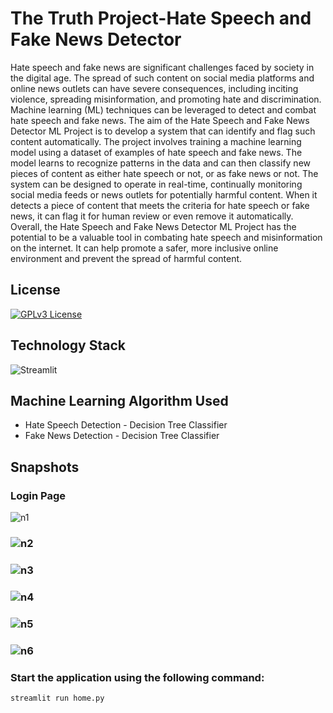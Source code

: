 # The Truth Project-Hate Speech and Fake News Detector 

Hate speech and fake news are significant challenges faced by society in the digital age. The spread of such content on social media platforms and online news outlets can have severe consequences, including inciting violence, spreading misinformation, and promoting hate and discrimination. Machine learning (ML) techniques can be leveraged to detect and combat hate speech and fake news. The aim of the Hate Speech and Fake News Detector ML Project is to develop a system that can identify and flag such content automatically. The project involves training a machine learning model using a dataset of examples of hate speech and fake news. The model learns to recognize patterns in the data and can then classify new pieces of content as either hate speech or not, or as fake news or not. The system can be designed to operate in real-time, continually monitoring social media feeds or news outlets for potentially harmful content. When it detects a piece of content that meets the criteria for hate speech or fake news, it can flag it for human review or even remove it automatically. Overall, the Hate Speech and Fake News Detector ML Project has the potential to be a valuable tool in combating hate speech and misinformation on the internet. It can help promote a safer, more inclusive online environment and prevent the spread of harmful content.



## License


[![GPLv3 License](https://img.shields.io/badge/License-GPL%20v3-yellow.svg)](https://opensource.org/licenses/)


## Technology Stack


![Streamlit](	https://img.shields.io/badge/Streamlit-000000?style=for-the-badge&logo=streamlit&logoColor=red)
    

## Machine Learning Algorithm Used
- Hate Speech Detection - Decision Tree Classifier
- Fake News Detection - Decision Tree Classifier


## Snapshots
### Login Page
![n1](https://user-images.githubusercontent.com/95751032/235501766-560a47e2-f658-4a24-bbf1-66a5b610ec49.png)

### ![n2](https://user-images.githubusercontent.com/95751032/235502299-874fb184-81b1-46e5-aa14-0bd7363a55eb.png)

### ![n3](https://user-images.githubusercontent.com/95751032/235502293-218e405f-a84d-4e9b-87a6-aa7714589dc9.png)

### ![n4](https://user-images.githubusercontent.com/95751032/235502289-86bb5e1e-c48b-4420-baed-7178e155484d.png)

### ![n5](https://user-images.githubusercontent.com/95751032/235502286-3288bdf0-ec69-4401-8b19-22044c9cb0e5.png)

### ![n6](https://user-images.githubusercontent.com/95751032/235502278-f0f1c90a-db99-4ace-81f4-3b31774345b9.png)


### Start the application using the following command:

```bash
streamlit run home.py
```
